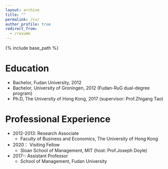 ```yaml
---
layout: archive
title: ""
permalink: /cv/
author_profile: true
redirect_from:
  - /resume
---
```


{% include base_path %}

Education
======
* Bachelor, Fudan University, 2012
* Bachelor, University of Groningen, 2012 (Fudan-RuG dual-degree program)
* Ph.D, The University of Hong Kong, 2017 (supervisor: Prof.Zhigang Tao)

Professional Experience
======
* 2012-2013: Research Associate
  * Faculty of Business and Economics, The University of Hong Kong
* 2020： Visiting Fellow
  * Sloan School of Management, MIT (host: Prof.Joseph Doyle)
* 2017-: Assistant Professor
  * School of Management, Fudan University

  
